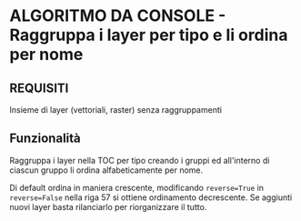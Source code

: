 # ALGORITMO DA CONSOLE - **Raggruppa i layer per tipo e li ordina per nome**

## REQUISITI
Insieme di layer (vettoriali, raster) senza raggruppamenti

##  Funzionalità
Raggruppa i layer nella TOC per tipo creando i gruppi
ed all'interno di ciascun gruppo li ordina alfabeticamente
per nome.

Di default ordina in maniera crescente, modificando `reverse=True` in
`reverse=False` nella riga 57 si ottiene ordinamento decrescente.
Se aggiunti nuovi layer basta rilanciarlo per riorganizzare il tutto.